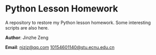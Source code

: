 # Python Lesson Homework
A repository to restore my Python lesson homework. Some interesting scripts are also here.

**Author**: Jinzhe Zeng

**Email**: njzjz@qq.com 10154601140@stu.ecnu.edu.cn
